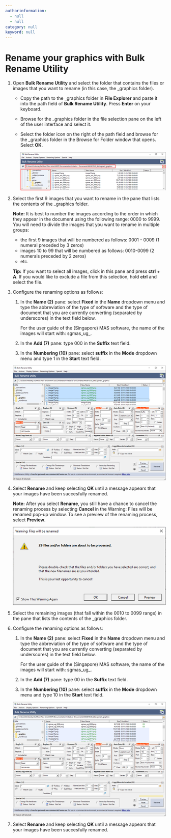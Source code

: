 ```yaml
---
authorinformation:
  - null
  - null
category: null
keyword: null
---
```


# Rename your graphics with Bulk Rename Utility

1. Open **Bulk Rename Utility** and select the folder that contains the files or images that you want to rename \(in this case, the \_graphics folder\).
   * Copy the path to the \_graphics folder in **File Explorer** and paste it into the path field of **Bulk Rename Utility**. Press **Enter** on your keyboard.
   * Browse for the \_graphics folder in the file selection pane on the left of the user interface and select it.
   * Select the folder icon on the right of the path field and browse for the \_graphics folder in the Browse for Folder window that opens. Select **OK**.

     ![](../../../../../.gitbook/assets/bru_select_the_graphics_folder_within_bru_3_ways.png)
2. Select the first 9 images that you want to rename in the pane that lists the contents of the \_graphics folder.

   **Note:** It is best to number the images according to the order in which they appear in the document using the following range: 0000 to 9999. You will need to divide the images that you want to rename in multiple groups:

   * the first 9 images that will be numbered as follows: 0001 - 0009 \(1 numeral preceded by 3 zeros\)
   * images 10 to 99 that will be numbered as follows: 0010-0099 \(2 numerals preceded by 2 zeros\)
   * etc.

   **Tip:** If you want to select all images, click in this pane and press **ctrl** + **A**. If you would like to exclude a file from this selection, hold **ctrl** and select the file.

3. Configure the renaming options as follows:

   1. In the **Name \(2\)** pane: select **Fixed** in the **Name** dropdown menu and type the abbreviation of the type of software and the type of document that you are currently converting \(separated by underscores\) in the text field below.

      For the user guide of the \(Singapore\) MAS software, the name of the images will start with: sgmas\_ug\_.

   2. In the **Add \(7\)** pane: type 000 in the **Suffix** text field.
   3. In the **Numbering \(10\)** pane: select **suffix** in the **Mode** dropdown menu and type 1 in the **Start** text field.

   ![](../../../../../.gitbook/assets/bru_renaming&renumbering_first_9_images.png)

4. Select **Rename** and keep selecting **OK** until a message appears that your images have been succesfully renamed.

   **Note:** After you select **Rename**, you still have a chance to cancel the renaming process by selecting **Cancel** in the Warning: Files will be renamed pop-up window. To see a preview of the renaming process, select **Preview**.

   ![](../../../../../.gitbook/assets/bru_last_chance_to_cancel_renaming_operation.png)

5. Select the remaining images \(that fall within the 0010 to 0099 range\) in the pane that lists the contents of the \_graphics folder.
6. Configure the renaming options as follows:

   1. In the **Name \(2\)** pane: select **Fixed** in the **Name** dropdown menu and type the abbreviation of the type of software and the type of document that you are currently converting \(separated by underscores\) in the text field below.

      For the user guide of the \(Singapore\) MAS software, the name of the images will start with: sgmas\_ug\_.

   2. In the **Add \(7\)** pane: type 00 in the **Suffix** text field.
   3. In the **Numbering \(10\)** pane: select **suffix** in the **Mode** dropdown menu and type 10 in the **Start** text field.

   ![](../../../../../.gitbook/assets/bru_renaming&renumbering_images_10to99.png)

7. Select **Rename** and keep selecting **OK** until a message appears that your images have been succesfully renamed.


